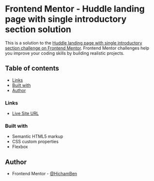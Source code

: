 # Frontend Mentor - Huddle landing page with single introductory section solution

This is a solution to the [Huddle landing page with single introductory section challenge on Frontend Mentor](https://www.frontendmentor.io/challenges/huddle-landing-page-with-a-single-introductory-section-B_2Wvxgi0). Frontend Mentor challenges help you improve your coding skills by building realistic projects. 

## Table of contents

  - [Links](#links)
  - [Built with](#built-with)
  - [Author](#author)

### Links

- [Live Site URL](https://hichamben.github.io/challenges_frontend/huddle-landing-page-with-single-introductory-section-master/)

### Built with

- Semantic HTML5 markup
- CSS custom properties
- Flexbox

## Author

- Frontend Mentor - [@HichamBen](https://www.frontendmentor.io/profile/HichamBen)

